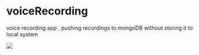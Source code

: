 # voiceRecording
voice recording app , pushing recordings to mongoDB without storing it to local system



<img src="https://www.google.com/url?sa=i&url=https%3A%2F%2Fen.wikipedia.org%2Fwiki%2FIMG_%2528company%2529&psig=AOvVaw2YlHrVRqwzUJLwaRdvF9Zf&ust=1669897046299000&source=images&cd=vfe&ved=0CBAQjRxqFwoTCKCN3LPx1fsCFQAAAAAdAAAAABAE">
